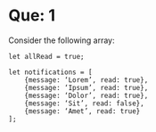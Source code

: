 # Que: 1
Consider the following array:

```
let allRead = true;

let notifications = [
    {message: ‘Lorem’, read: true},
    {message: ‘Ipsum’, read: true},
    {message: ‘Dolor’, read: true},
    {message: ‘Sit’, read: false},
    {message: ‘Amet’, read: true}
];
```
